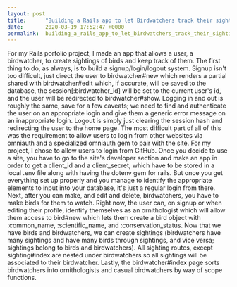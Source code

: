 ```yaml
---
layout: post
title:      "Building a Rails app to let Birdwatchers track their sightings"
date:       2020-03-19 17:52:47 +0000
permalink:  building_a_rails_app_to_let_birdwatchers_track_their_sightings
---
```



For my Rails porfolio project, I made an app that allows a user, a birdwatcher, to create sightings of birds and keep track of them. The first thing to do, as always, is to build a signup/login/logout system. 
Signup isn't too difficult, just direct the user to birdwatcher#new which renders a partial shared with birdwatcher#edit which, if accurate, will be saved to the database, the session[:birdwatcher_id] will be set to the current user's id, and the user will be redirected to birdwatcher#show.
Logging in and out is roughly the same, save for a few caveats; we need to find and authenticate the user on an appropriate login and give them a generic error message on an inappropriate login. Logout is simply just clearing the session hash and redirecting the user to the home page.
The most difficult part of all of this was the requirement to allow users to login from other websites via omniauth and a specialized omniauth gem to pair with the site. For my project, I chose to allow users to login from GitHub. Once you decide to use a site, you have to go to the site's developer section and make an app in order to get a client_id and a client_secret, which have to be stored in a local .env file along with having the dotenv gem for rails. But once you get everything set up properly and you manage to identify the appropriate elements to input into your database, it's just a regular login from there.
Next, after you can make, and edit and delete, birdwatchers, you have to make birds for them to watch. Right now, the user can, on signup or when editing their profile, identify themselves as an ornithologist which will allow them access to bird#new which lets them create a bird object with :common_name, :scientific_name, and :conservation_status.
Now that we have birds and birdwatchers, we can create sightings (birdwatchers have many sightings and have many birds through sightings, and vice versa; sightings belong to birds and birdwatchers). All sighting routes, except sighting#index are nested under birdwatchers so all sightings will be associated to their birdwatcher. 
Lastly, the birdwatcher#index page sorts birdwatchers into ornithologists and casual birdwatchers by way of scope functions.
